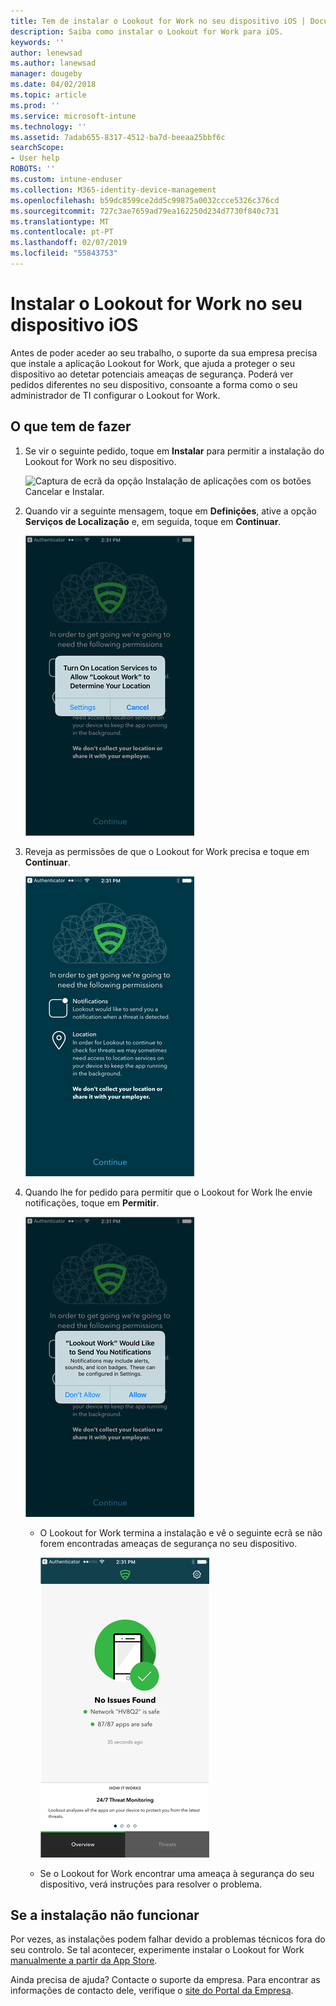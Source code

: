 ```yaml
---
title: Tem de instalar o Lookout for Work no seu dispositivo iOS | Documentos da Microsoft
description: Saiba como instalar o Lookout for Work para iOS.
keywords: ''
author: lenewsad
ms.author: lanewsad
manager: dougeby
ms.date: 04/02/2018
ms.topic: article
ms.prod: ''
ms.service: microsoft-intune
ms.technology: ''
ms.assetid: 7adab655-8317-4512-ba7d-beeaa25bbf6c
searchScope:
- User help
ROBOTS: ''
ms.custom: intune-enduser
ms.collection: M365-identity-device-management
ms.openlocfilehash: b59dc8599ce2dd5c99875a0032ccce5326c376cd
ms.sourcegitcommit: 727c3ae7659ad79ea162250d234d7730f840c731
ms.translationtype: MT
ms.contentlocale: pt-PT
ms.lasthandoff: 02/07/2019
ms.locfileid: "55843753"
---
```

# <a name="install-lookout-for-work-on-your-ios-device"></a>Instalar o Lookout for Work no seu dispositivo iOS


Antes de poder aceder ao seu trabalho, o suporte da sua empresa precisa que instale a aplicação Lookout for Work, que ajuda a proteger o seu dispositivo ao detetar potenciais ameaças de segurança. Poderá ver pedidos diferentes no seu dispositivo, consoante a forma como o seu administrador de TI configurar o Lookout for Work.


## <a name="what-you-need-to-do"></a>O que tem de fazer

1.  Se vir o seguinte pedido, toque em **Instalar** para permitir a instalação do Lookout for Work no seu dispositivo.

      ![Captura de ecrã da opção Instalação de aplicações com os botões Cancelar e Instalar.](/intune-user-help/media/ios-mts-install-app-request-after-1804.png)

2. Quando vir a seguinte mensagem, toque em **Definições**, ative a opção **Serviços de Localização** e, em seguida, toque em **Continuar**.

      ![Toque em Definições e, em seguida, em Serviços de Localização](./media/ios-lfw-allow-location-services.png)

3. Reveja as permissões de que o Lookout for Work precisa e toque em **Continuar**.

      ![está agora ligado ao Lookout for Work](./media/ios-lfw-permissions-lookout-needs.png)

4. Quando lhe for pedido para permitir que o Lookout for Work lhe envie notificações, toque em **Permitir**.

     ![Toque em Definições e, em seguida, em Serviços de Localização](./media/ios-lfw-allow-notifications.png)

   * O Lookout for Work termina a instalação e vê o seguinte ecrã se não forem encontradas ameaças de segurança no seu dispositivo.

     ![O Lookout for Work não encontrou ameaças de segurança](./media/ios-lfw-no-threats-found.png)

   * Se o Lookout for Work encontrar uma ameaça à segurança do seu dispositivo, verá instruções para resolver o problema.

## <a name="if-the-installation-doesnt-work"></a>Se a instalação não funcionar

Por vezes, as instalações podem falhar devido a problemas técnicos fora do seu controlo. Se tal acontecer, experimente instalar o Lookout for Work [manualmente a partir da App Store](https://itunes.apple.com/app/lookout-for-work/id997193468).

Ainda precisa de ajuda? Contacte o suporte da empresa. Para encontrar as informações de contacto dele, verifique o [site do Portal da Empresa](https://go.microsoft.com/fwlink/?linkid=2010980).

